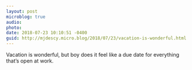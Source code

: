 ```yaml
---
layout: post
microblog: true
audio: 
photo: 
date: 2018-07-23 10:10:51 -0400
guid: http://mjdescy.micro.blog/2018/07/23/vacation-is-wonderful.html
---
```

Vacation is wonderful, but boy does it feel like a due date for everything that’s open at work.
